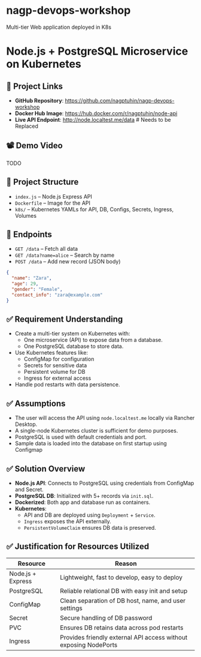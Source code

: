 # nagp-devops-workshop
Multi-tier Web application deployed in K8s

# Node.js + PostgreSQL Microservice on Kubernetes

## 🔗 Project Links

- **GitHub Repository**: https://github.com/nagptuhin/nagp-devops-workshop
- **Docker Hub Image**: https://hub.docker.com/r/nagptuhin/node-api
- **Live API Endpoint**: http://node.localtest.me/data  # Needs to be Replaced

## 📽️ Demo Video

TODO

## 🧩 Project Structure

- `index.js` – Node.js Express API
- `Dockerfile` – Image for the API
- `k8s/` – Kubernetes YAMLs for API, DB, Configs, Secrets, Ingress, Volumes

## 📌 Endpoints

- `GET /data` – Fetch all data
- `GET /data?name=alice` – Search by name
- `POST /data` – Add new record (JSON body)

```json
{
  "name": "Zara",
  "age": 29,
  "gender": "Female",
  "contact_info": "zara@example.com"
}
```

## ✅ Requirement Understanding

- Create a multi-tier system on Kubernetes with:
  - One microservice (API) to expose data from a database.
  - One PostgreSQL database to store data.
- Use Kubernetes features like:
  - ConfigMap for configuration
  - Secrets for sensitive data
  - Persistent volume for DB
  - Ingress for external access
- Handle pod restarts with data persistence.

## ✅ Assumptions

- The user will access the API using `node.localtest.me` locally via Rancher Desktop.
- A single-node Kubernetes cluster is sufficient for demo purposes.
- PostgreSQL is used with default credentials and port.
- Sample data is loaded into the database on first startup using Configmap

## ✅ Solution Overview

- **Node.js API**: Connects to PostgreSQL using credentials from ConfigMap and Secret.
- **PostgreSQL DB**: Initialized with 5+ records via `init.sql`.
- **Dockerized**: Both app and database run as containers.
- **Kubernetes**:
  - API and DB are deployed using `Deployment` + `Service`.
  - `Ingress` exposes the API externally.
  - `PersistentVolumeClaim` ensures DB data is preserved.

## ✅ Justification for Resources Utilized

| Resource            | Reason                                                                 |
|---------------------|------------------------------------------------------------------------|
| Node.js + Express   | Lightweight, fast to develop, easy to deploy                          |
| PostgreSQL          | Reliable relational DB with easy init and setup                       |
| ConfigMap           | Clean separation of DB host, name, and user settings                  |
| Secret              | Secure handling of DB password                                         |
| PVC                 | Ensures DB retains data across pod restarts                           |
| Ingress             | Provides friendly external API access without exposing NodePorts      |

